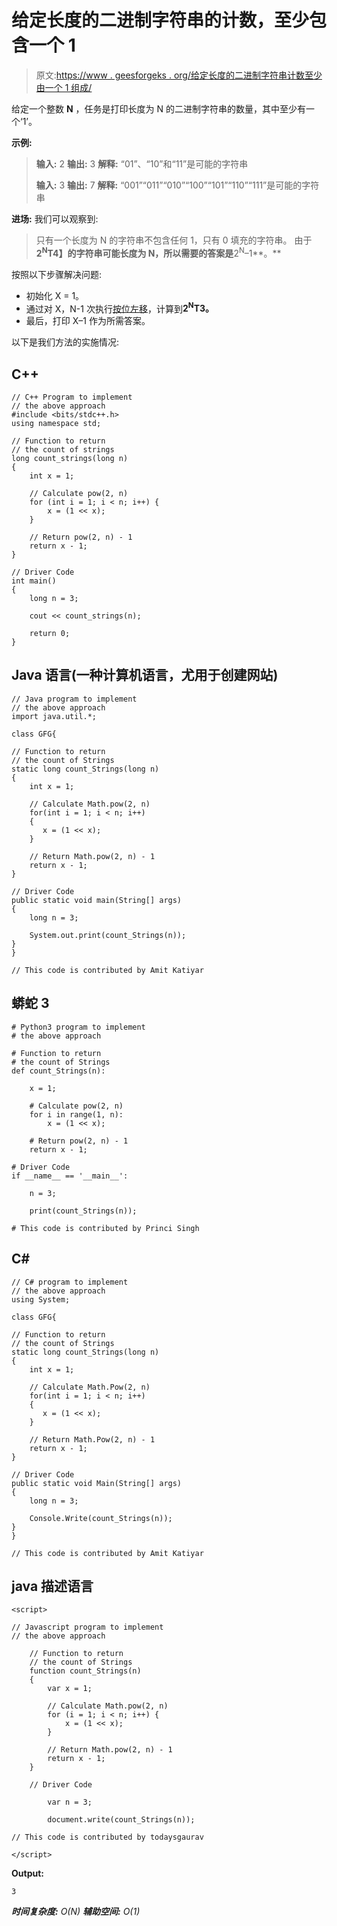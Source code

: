 # 给定长度的二进制字符串的计数，至少包含一个 1

> 原文:[https://www . geesforgeks . org/给定长度的二进制字符串计数至少由一个 1 组成/](https://www.geeksforgeeks.org/count-of-binary-strings-of-given-length-consisting-of-at-least-one-1/)

给定一个整数 **N** ，任务是打印长度为 N 的二进制字符串的数量，其中至少有一个‘1’。

**示例:**

> **输入:** 2
> **输出:** 3
> **解释:**
> “01”、“10”和“11”是可能的字符串
> 
> **输入:** 3
> **输出:** 7
> **解释:**
> “001”“011”“010”“100”“101”“110”“111”是可能的字符串

**进场:**
我们可以观察到:

> 只有一个长度为 N 的字符串不包含任何 1，只有 0 填充的字符串。
> 由于**2<sup>N</sup>T4】的字符串可能长度为 N，所以需要的答案是**2<sup>N</sup>–1**。**

按照以下步骤解决问题:

*   初始化 X = 1。
*   通过对 X，N-1 次执行[按位左移](https://www.geeksforgeeks.org/left-shift-right-shift-operators-c-cpp/)，计算到**2<sup>N</sup>T3。**
*   最后，打印 X–1 作为所需答案。

以下是我们方法的实施情况:

## C++

```
// C++ Program to implement
// the above approach
#include <bits/stdc++.h>
using namespace std;

// Function to return
// the count of strings
long count_strings(long n)
{
    int x = 1;

    // Calculate pow(2, n)
    for (int i = 1; i < n; i++) {
        x = (1 << x);
    }

    // Return pow(2, n) - 1
    return x - 1;
}

// Driver Code
int main()
{
    long n = 3;

    cout << count_strings(n);

    return 0;
}
```

## Java 语言(一种计算机语言，尤用于创建网站)

```
// Java program to implement
// the above approach
import java.util.*;

class GFG{

// Function to return
// the count of Strings
static long count_Strings(long n)
{
    int x = 1;

    // Calculate Math.pow(2, n)
    for(int i = 1; i < n; i++)
    {
       x = (1 << x);
    }

    // Return Math.pow(2, n) - 1
    return x - 1;
}

// Driver Code
public static void main(String[] args)
{
    long n = 3;

    System.out.print(count_Strings(n));
}
}

// This code is contributed by Amit Katiyar
```

## 蟒蛇 3

```
# Python3 program to implement
# the above approach

# Function to return
# the count of Strings
def count_Strings(n):

    x = 1;

    # Calculate pow(2, n)
    for i in range(1, n):
        x = (1 << x);

    # Return pow(2, n) - 1
    return x - 1;

# Driver Code
if __name__ == '__main__':

    n = 3;

    print(count_Strings(n));

# This code is contributed by Princi Singh
```

## C#

```
// C# program to implement
// the above approach
using System;

class GFG{

// Function to return
// the count of Strings
static long count_Strings(long n)
{
    int x = 1;

    // Calculate Math.Pow(2, n)
    for(int i = 1; i < n; i++)
    {
       x = (1 << x);
    }

    // Return Math.Pow(2, n) - 1
    return x - 1;
}

// Driver Code
public static void Main(String[] args)
{
    long n = 3;

    Console.Write(count_Strings(n));
}
}

// This code is contributed by Amit Katiyar
```

## java 描述语言

```
<script>

// Javascript program to implement
// the above approach

    // Function to return
    // the count of Strings
    function count_Strings(n)
    {
        var x = 1;

        // Calculate Math.pow(2, n)
        for (i = 1; i < n; i++) {
            x = (1 << x);
        }

        // Return Math.pow(2, n) - 1
        return x - 1;
    }

    // Driver Code

        var n = 3;

        document.write(count_Strings(n));

// This code is contributed by todaysgaurav

</script>
```

**Output:** 

```
3
```

***时间复杂度:** O(N)*
***辅助空间:** O(1)*